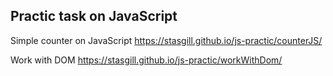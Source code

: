 Practic task on JavaScript
----------------------------------------------
Simple counter on JavaScript https://stasgill.github.io/js-practic/counterJS/

Work with DOM https://stasgill.github.io/js-practic/workWithDom/
